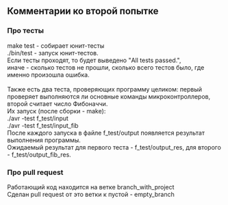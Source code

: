 
## Комментарии ко второй попытке
### Про тесты
make test - собирает юнит-тесты <br>
./bin/test - запуск юнит-тестов. <br>
Если тесты проходят, то будет выведено "All tests passed.",<br>
иначе - сколько тестов не прошли, сколько всего тестов было, где именно произошла ошибка.<br>
<br>
Также есть два теста, проверяющих программу целиком: первый проверяет выполняются ли основные команды микроконтроллеров, второй считает число Фибоначчи.<br>
Их запуск (после сборки - make):<br>
./avr -test f_test/input<br>
./avr -test f_test/input_fib<br>
После каждого запуска в файле f_test/output появляется результат выполнения программы.<br>
Ожидаемый результат для первого теста - f_test/output_res, для второго - f_test/output_fib_res.<br>
### Про pull request<br>
Работающий код находится на ветке branch_with_project<br>
Сделан pull request от это ветки к пустой - empty_branch<br>
